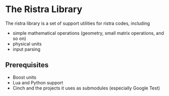 The Ristra Library
==================

The ristra library is a set of support utilities for ristra codes, including

* simple mathematical operations (geometry, small matrix operations, and so on)
* physical units
* input parsing

Prerequisites
-------------

* Boost units
* Lua and Python support
* Cinch and the projects it uses as submodules (especially Google Test)

